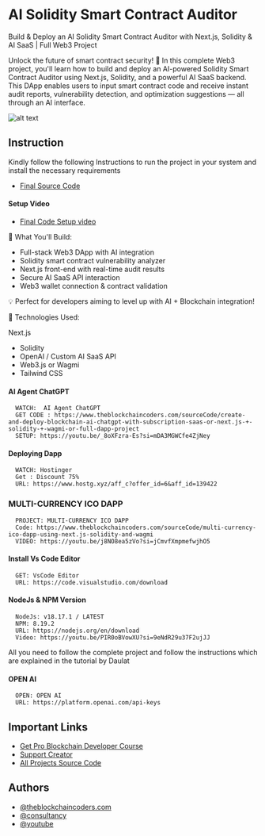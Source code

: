 # AI Solidity Smart Contract Auditor

Build & Deploy an AI Solidity Smart Contract Auditor with Next.js, Solidity & AI SaaS | Full Web3 Project

Unlock the future of smart contract security! 🚀 In this complete Web3 project, you'll learn how to build and deploy an AI-powered Solidity Smart Contract Auditor using Next.js, Solidity, and a powerful AI SaaS backend. This DApp enables users to input smart contract code and receive instant audit reports, vulnerability detection, and optimization suggestions — all through an AI interface.

![alt text](https://www.daulathussain.com/wp-content/uploads/2025/06/Build-Deploy-an-AI-Solidity-Smart-Contract-Auditor-with-Next.js-Solidity-AI-SaaS-Full-Web3-Project.jpg)

## Instruction

Kindly follow the following Instructions to run the project in your system and install the necessary requirements

- [Final Source Code]()

#### Setup Video

- [Final Code Setup video]()

🔧 What You'll Build:

- Full-stack Web3 DApp with AI integration
- Solidity smart contract vulnerability analyzer
- Next.js front-end with real-time audit results
- Secure AI SaaS API interaction
- Web3 wallet connection & contract validation

💡 Perfect for developers aiming to level up with AI + Blockchain integration!

📌 Technologies Used:

Next.js

- Solidity
- OpenAI / Custom AI SaaS API
- Web3.js or Wagmi
- Tailwind CSS

#### AI Agent ChatGPT

```
  WATCH:  AI Agent ChatGPT
  GET CODE : https://www.theblockchaincoders.com/sourceCode/create-and-deploy-blockchain-ai-chatgpt-with-subscription-saas-or-next.js-+-solidity-+-wagmi-or-full-dapp-project
  SETUP: https://youtu.be/_8oXFzra-Es?si=mDA3MGWCfe4ZjNey
```

#### Deploying Dapp

```
  WATCH: Hostinger
  Get : Discount 75%
  URL: https://www.hostg.xyz/aff_c?offer_id=6&aff_id=139422
```

### MULTI-CURRENCY ICO DAPP

```
  PROJECT: MULTI-CURRENCY ICO DAPP
  Code: https://www.theblockchaincoders.com/sourceCode/multi-currency-ico-dapp-using-next.js-solidity-and-wagmi
  VIDEO: https://youtu.be/j8NO8ea5zVo?si=jCmvfXmpmefwjhO5
```

#### Install Vs Code Editor

```
  GET: VsCode Editor
  URL: https://code.visualstudio.com/download
```

#### NodeJs & NPM Version

```
  NodeJs: v18.17.1 / LATEST
  NPM: 8.19.2
  URL: https://nodejs.org/en/download
  Video: https://youtu.be/PIR0oBVowXU?si=9eNdR29u37F2ujJJ
```

All you need to follow the complete project and follow the instructions which are explained in the tutorial by Daulat

#### OPEN AI

```
  OPEN: OPEN AI
  URL: https://platform.openai.com/api-keys
```

## Important Links

- [Get Pro Blockchain Developer Course](https://www.theblockchaincoders.com/pro-nft-marketplace)
- [Support Creator](https://bit.ly/Support-Creator)
- [All Projects Source Code](https://www.theblockchaincoders.com/SourceCode)

## Authors

- [@theblockchaincoders.com](https://www.theblockchaincoders.com/)
- [@consultancy](https://www.theblockchaincoders.com/consultancy)
- [@youtube](https://www.youtube.com/@daulathussain)

